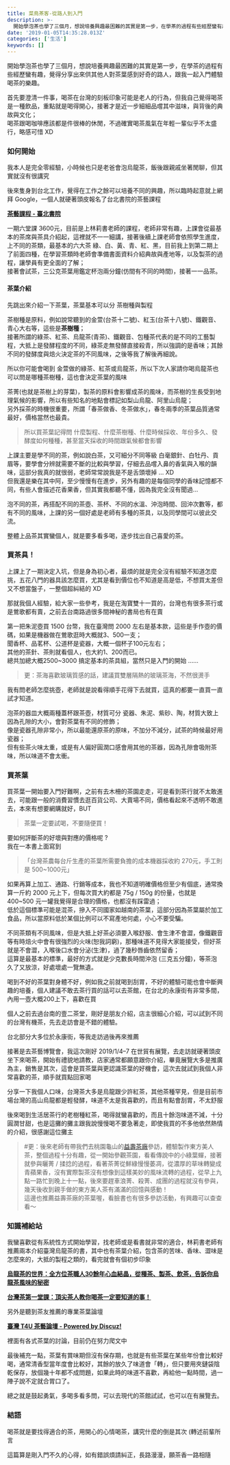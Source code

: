 ```yaml
---
title: 菜鳥茶客-從路人到入門
description: >-
  開始學泡茶也學了三個月，想說培養興趣最困難的其實是第一步，在學茶的過程有些經歷蠻有趣，覺得分享出來供對茶葉感到好奇的路人，跟我一起入門體驗喝茶的樂趣。
date: '2019-01-05T14:35:28.013Z'
categories: ['生活']
keywords: []
---
```


開始學泡茶也學了三個月，想說培養興趣最困難的其實是第一步，在學茶的過程有些經歷蠻有趣，覺得分享出來供其他人對茶葉感到好奇的路人，跟我一起入門體驗喝茶的樂趣。

首先要澄清一件事，喝茶在台灣的刻板印象可能是老人的行為，但我自己覺得喝茶是一種飲品，重點就是喝得開心，接著才是近一步細細品嚐其中滋味，與背後的典故與文化；  
喝茶跟喝咖啡應該都是件很棒的休閒，不過確實喝茶風氣在年輕一輩似乎不太盛行，略感可惜 XD

### 如何開始

我本人是完全零經驗，小時候也只是老爸會泡烏龍茶，飯後跟親戚坐著閒聊，但其實就沒有很講究

後來隻身到台北工作，覺得在工作之餘可以培養不同的興趣，所以臨時起意就上網拜 Google，一個人就硬著頭皮報名了台北書院的茶藝課程

[**茶藝課程 - 臺北書院**](http://tplecturehall.tw/course-view/)

一期六堂課 3600元，目前是上林莉書老師的課程，老師非常有趣，上課會從最基本的茶席與茶具介紹起，這裡就不一一細講，接著後續上課老師會依照學生進度，上不同的茶類，最基本的六大茶 綠、白、黃、青、紅、黑，目前我上到第二期上了前面四種，在學習茶類時老師會準備書面資料介紹典故與產地等，以及製茶的過程，讓學員有更全面的了解；  
接著會試茶，三公克茶葉用鑑定杯泡兩分鐘(仿間有不同的時間)，接著一一品茶。

#### 茶葉介紹

先跳出來介紹一下茶葉，茶葉基本可以分 茶樹種與製程

茶樹種是原料，例如說常聽到的金萱(台茶十二號)、紅玉(台茶十八號)、鐵觀音、青心大右等，這些是**茶樹種**；    
接著所謂的綠茶、紅茶、烏龍茶(青茶)、鐵觀音、包種茶代表的是不同的工藝製程，大抵上是發酵程度的不同，綠茶走無發酵直接殺青，所以強調的是香味；其餘不同的發酵度與焙火決定茶的不同風味，之後等我了解後再細說。

所以你可能會喝到 金萱做的綠茶、紅茶或烏龍茶，所以下次人家請你喝烏龍茶也可以問是哪種茶樹種，這也會決定茶葉的風味

茶菁(也就是茶樹上的芽葉)，製茶的原料會影響成茶的風味，而茶樹的生長受到地理氣候的影響，所以有些知名的地點會標記如梨山烏龍、阿里山烏龍；  
另外採茶的時機很重要，所謂「春茶做香、冬茶做水」，春冬兩季的茶葉品質通常最好，價格當然也最貴。

> 所以買茶葉記得問 什麼製程、什麼茶樹種、什麼時候採收、年份多久、發酵度如何種種，甚至當天採收的時間跟氣候都會影響

上課主要是學不同的茶，例如說白茶，又可細分不同等級 白毫銀針、白牡丹、貢眉等，要學會分辨就需要不斷的比較與學習，仔細去品嚐入鼻的香氣與入喉的韻味，這部分我真的就很弱，老師常常說我是不是舌頭壞掉 … XD   
但我還是樂在其中阿，至少慢慢有在進步，另外有趣的是每個同學的香味記憶都不同，有些人會描述花香果香，但其實我都聽不懂，因為我完全沒有聞過…

泡不同的茶，再搭配不同的茶壺、茶杯、不同的水溫、沖泡時間、回沖次數等，都有不同的風味，上課的另一個好處是老師有多種的茶具，以及同學間可以彼此交流。

整體上品茶其實蠻個人，就是要多看多喝，逐步找出自己喜愛的茶。

### 買茶具！

上課上了一期決定入坑，但是身為初心者，最煩的就是完全沒有經驗不知道怎麼挑，五花八門的器具該怎麼買，尤其是看到價位也不知道是高是低，不想買太差但又不想當盤子，一整個超糾結的 XD

那就我個人經驗，給大家一些參考，我是在淘寶雙十一買的，台灣也有很多茶行或是鶯歌都有賣，之前去台南路過很多間神秘的書局也有在賣

第一把朱泥壺買 1500 台幣，我在臺灣問 2000 左右是基本款，這些是手作壺的價碼，如果是機器做在鶯歌逛時大概就3、500一支；  
聞香杯、品茗杯、公道杯是瓷器，大概一個杯子100元左右；  
其他的茶針、茶則就看個人，也大約1、200而已。  
總共加總大概2500~3000 搞定基本的茶具組，當然只是入門的開始 ……

> 更：茶海喜歡玻璃質感的話，建議買雙層隔熱的玻璃茶海，不然很燙手

我有問老師怎麼挑壺，老師就是說看得順手花得下去就買，這真的都要一直買一直試才知道。

泡茶的器皿大概兩種蓋杯跟茶壺，材質可分 瓷器、朱泥、紫砂、陶，材質大致上因為孔隙的大小，會對茶葉有不同的修飾；  
像是瓷器孔隙非常小，所以最能還原茶的原味，不加分不減分，試茶的時候最好用瓷器；  
但有些茶火味太重，或是有人偏好圓潤口感會用其他的茶器，因為孔隙會吸附茶味，所以味道不會太衝。

### 買茶葉

買茶葉一開始要入門好難啊，之前有去木柵的茶園走走，可是看到茶行就不太敢進去，可能跟一般的消費習慣去逛百貨公司、大賣場不同，價格看起來不透明不敢進去，本來有想要網購就好，BUT

> 茶葉一定要試喝，不要隨便買！

要如何評斷茶的好壞與對應的價格呢 ?   
我在一本書上面寫到  
> 「台灣茶農每台斤生產的茶葉所需要負擔的成本機器採收約 270元，手工則是 500~1000元」  

如果再算上加工、通路、行銷等成本，我也不知道明確價格但至少有個底，通常換算一斤約 2000 元上下，但每次買大約都是 75g / 150g 的份量，也就是 400~500 元一罐我覺得是合理的價格，也都沒有踩雷過；   
低於這個標準可能是混茶，摻入不同國家如越南的茶葉，這部分因為茶葉屬於加工食品，所以當原料低於某個比例可以不寫產地何處，小心不要受騙。

不同茶類有不同風味，但是大抵上好茶必須要入喉舒服、會生津不會澀，像鐵觀音等有時焙火中會有很強烈的火味(恕我詞窮)，那種味道不見得大家能接受，但好茶就是不會澀，入喉後口水會分泌(生津)，過了幾秒唇齒依然留香；  
這算是最基本的標準，最好的方式就是少克數長時間沖泡 (三克五分鐘)，等茶泡久了又放涼，好處壞處一覽無遺。

喝到不好的茶葉對身體不好，例如我之前就喝到刮胃，不好的體驗可能也會中斷興趣的培養，個人建議不敢去茶行買的話可以去茶館，在台北的永康街有非常多間，內用一壺大概200上下，喜歡在買

個人之前去過台南的壹二茶堂，剛好是朋友介紹，店主很細心介紹，可以試到不同的台灣有機茶，先去走訪會是不錯的體驗。

台北部分大多位於永康街，等我走訪過後再來推薦

接著是去茶藝博覽會，我這次剛好 2019/1/4–7 在世貿有展覽，去走訪就硬著頭皮坐下來喝茶，開始有禮貌地請教，店家通常都願意跟你介紹，畢竟展覽大多是推廣為主，銷售是其次，這會是買茶葉與更認識茶葉的好機會，這次去就試到我個人非常喜歡的茶，順手就買點回家喝

分享一下我個人口味，台灣茶大多是烏龍跟少許紅茶，其他茶種罕見，但是目前市場台灣的高山烏龍都是輕發酵，味道不太是我喜歡的，而且有點會刮胃，不太舒服

後來喝到生活居茶行的老樹種紅茶，喝得就蠻喜歡的，而且十餘泡味道不減，十分圓潤甘甜，也是這攤的攤主跟我說慢慢喝不要急著走，即使我買的不多他依然熱情的介紹，很感謝這位攤主  

> #更：後來老師有帶我們去桃園龜山的[益壽茶廠](https://www.facebook.com/yishou852/)參訪，體驗製作東方美人茶，整個過程十分有趣，從一開始參觀茶園，看看傳說中的小綠葉蟬，接著就參與曬菁 / 揉捻的過程，看著茶菁從鮮綠慢慢萎凋，從濃厚的草味轉變成青蘋果香，沒有實際製茶沒有想像到這樣美妙的風味流轉的過程，從早上九點一路忙到晚上十一點，後來要趕車浪菁、殺菁、成團的過程就沒有參與，幾天後收到親手做的東方美人茶有滿滿的回憶與感動！   
> 這邊也推薦益壽茶廠的茶葉喔，看臉書也有很多參訪活動，有興趣可以查查看～    

### 知識補給站

我蠻喜歡從有系統性方式開始學習，找老師或是看書就非常的適合，林莉書老師有推薦兩本介紹臺灣烏龍茶的書，其中也有茶葉介紹，包含茶的苦味、香味、澀味是怎麼來的，大抵的製程之類的，看完就會有個初步印象

[**烏龍茶的世界：全方位茶職人30餘年心血結晶，從種茶、製茶、飲茶，告訴你烏龍茶風味的秘密**](https://www.books.com.tw/products/0010630169 )

[**台灣茶第一堂課：頂尖茶人教你喝茶一定要知道的事！**](https://www.books.com.tw/products/0010418806)

另外是聽到茶友推薦的專業茶葉論壇

[**臺灣 T4U 茶藝論壇 - Powered by Discuz!**](http://www.t4u.com.tw/chat2/index.php )

裡面有各式茶葉的討論，目前仍在努力爬文中

最後補充一點，茶葉有賞味期但沒有保存期，也就是有些茶葉在某些年份會比較好喝，通常清香型當年度會比較好，其餘的放久了味道會「轉」，但只要用夾鏈袋陰乾保存，放個幾十年都不成問題，如果此時的味道不喜歡，再給他一點時間，過一陣子說不定就合胃口了。

總之就是鼓起勇氣，多喝多看多問，可以去現代的茶館試試，也可以在有展覽去。

### 結語

喝茶就是要找得適合的茶，用開心的心情喝茶，講究什麼的倒是其次 (轉述前輩所言

這篇算是剛入門不久的心得，如有錯誤煩請糾正，長路漫漫，願茶香一路相隨